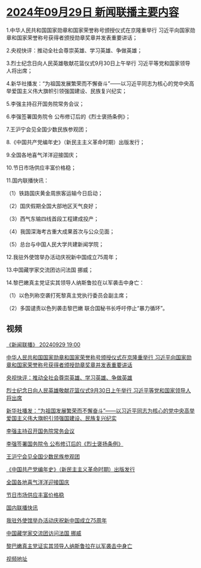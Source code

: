 # [2024年09月29日 新闻联播主要内容](https://tv.cctv.com/lm/xwlb/day/20240929.shtml)

1.中华人民共和国国家勋章和国家荣誉称号颁授仪式在京隆重举行 习近平向国家勋章和国家荣誉称号获得者颁授勋章奖章并发表重要讲话；

2.央视快评：推动全社会尊崇英雄、学习英雄、争做英雄；

3.烈士纪念日向人民英雄敬献花篮仪式9月30日上午举行 习近平等党和国家领导人将出席；

4.新华社播发：“为祖国发展繁荣而不懈奋斗”——以习近平同志为核心的党中央高举爱国主义伟大旗帜引领强国建设、民族复兴纪实；

5.李强主持召开国务院常务会议；

6.李强签署国务院令 公布修订后的《烈士褒扬条例》；

7.王沪宁会见全国少数民族参观团；

8.《中国共产党编年史》（新民主主义革命时期）出版发行；

9.全国各地喜气洋洋迎接国庆；

10.节日市场供应丰富价格稳；

11.国内联播快讯：

（1）铁路国庆黄金周旅客运输今日启动；

（2）国庆假期全国大部地区天气良好；

（3）西气东输四线首段工程建成投产；

（4）我国深海考古重大成果首次与公众见面；

（5）总台与中国人民大学共建新闻学院；

12.我驻外使馆举办活动庆祝新中国成立75周年；

13.中国藏学家交流团访问法国 挪威；

14.黎巴嫩真主党证实其领导人纳斯鲁拉在以军袭击中身亡：

（1）以色列称空袭打死黎真主党执行委员会副主席；

（2）多国谴责以色列袭击黎巴嫩 联合国秘书长呼吁停止“暴力循环”。

## 视频

[《新闻联播》 20240929 19:00](https://tv.cctv.com/2024/09/29/VIDEZcixhuNXj8Y8OTEVgOnQ240929.shtml)

[中华人民共和国国家勋章和国家荣誉称号颁授仪式在京隆重举行 习近平向国家勋章和国家荣誉称号获得者颁授勋章奖章并发表重要讲话](https://tv.cctv.com/2024/09/29/VIDE34C6ix5ylZBxG7eVNo7U240929.shtml)

[央视快评：推动全社会尊崇英雄、学习英雄、争做英雄](https://tv.cctv.com/2024/09/29/VIDEaOq6k8XqWMd75K0NYdOc240929.shtml)

[烈士纪念日向人民英雄敬献花篮仪式9月30日上午举行 习近平等党和国家领导人将出席](https://tv.cctv.com/2024/09/29/VIDEfaVEfHEU51p2h6KCevVK240929.shtml)

[新华社播发：“为祖国发展繁荣而不懈奋斗”——以习近平同志为核心的党中央高举爱国主义伟大旗帜引领强国建设、民族复兴纪实](https://tv.cctv.com/2024/09/29/VIDEx6oTh6logCsmvaUnh7TJ240929.shtml)

[李强主持召开国务院常务会议](https://tv.cctv.com/2024/09/29/VIDE16k0ROiqNiiKv2l5TRGF240929.shtml)

[李强签署国务院令 公布修订后的《烈士褒扬条例》](https://tv.cctv.com/2024/09/29/VIDE3DoJY8u3awnKHcvT2LYu240929.shtml)

[王沪宁会见全国少数民族参观团](https://tv.cctv.com/2024/09/29/VIDEheXhgTyw4jfjtNNW8a3R240929.shtml)

[《中国共产党编年史》（新民主主义革命时期）出版发行](https://tv.cctv.com/2024/09/29/VIDEN6JBE7zPfZPxt5biPD1p240929.shtml)

[全国各地喜气洋洋迎接国庆](https://tv.cctv.com/2024/09/29/VIDEZbj1lLH5ce7sHF0wluAC240929.shtml)

[节日市场供应丰富价格稳](https://tv.cctv.com/2024/09/29/VIDEIcu2azXP60etljUGLTY2240929.shtml)

[国内联播快讯](https://tv.cctv.com/2024/09/29/VIDE77ZLnfdaKQGKbQGam2tz240929.shtml)

[我驻外使馆举办活动庆祝新中国成立75周年](https://tv.cctv.com/2024/09/29/VIDEhmrCtpPCWZs1qlX4gS8n240929.shtml)

[中国藏学家交流团访问法国 挪威](https://tv.cctv.com/2024/09/29/VIDE0Cu7GuvB5xIdvVCMDRPM240929.shtml)

[黎巴嫩真主党证实其领导人纳斯鲁拉在以军袭击中身亡](https://tv.cctv.com/2024/09/29/VIDE3ox6rKppRnhlljQH2qea240929.shtml)

[视频地址](https://tv.cctv.com/lm/xwlb/day/20240929.shtml) 

